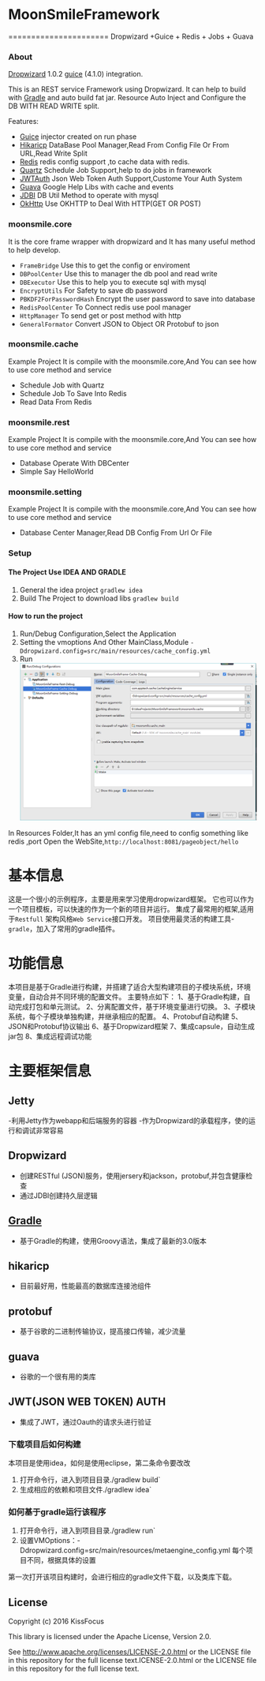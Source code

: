 # MoonSmileFramework
======================
Dropwizard +Guice + Redis + Jobs + Guava

### About

[Dropwizard](http://dropwizard.io/) 1.0.2 [guice](https://github.com/google/guice) (4.1.0) integration.

This is an REST service Framework using Dropwizard.
It can help to build with [Gradle](https://gradle.org/) and auto build fat jar.
Resource Auto Inject and Configure the DB WITH READ WRITE split.

Features:
* [Guice](https://github.com/google/guice) injector created on run phase
* [Hikaricp](https://github.com/brettwooldridge/HikariCP) DataBase Pool Manager,Read From Config File Or From URL,Read Write Split
* [Redis](http://redis.io/) redis config support ,to cache data with redis.
* [Quartz](http://www.quartz-scheduler.org/) Schedule Job Support,help to do jobs in framework
* [JWTAuth](https://jwt.io/) Json Web Token Auth Support,Custome Your Auth System
* [Guava](https://github.com/google/guava) Google Help Libs with cache and events
* [JDBI](http://www.jdbi.org/) DB Util Method to operate with mysql
* [OkHttp](http://square.github.io/okhttp/) Use OKHTTP to Deal With HTTP(GET OR POST)

### moonsmile.core
It is the core frame wrapper with dropwizard and It has many useful method to help develop.
* `FrameBridge` Use this to get the config or enviroment
* `DBPoolCenter` Use this to manager the db pool and read write
* `DBExecutor` Use this to help you to execute sql with mysql
* `EncryptUtils` For Safety to save db password
* `PBKDF2ForPasswordHash` Encrypt the user password to save into database
* `RedisPoolCenter` To Connect redis use pool manager
* `HttpManager` To send get or post method with http
* `GeneralFormator` Convert JSON to Object OR Protobuf to json

### moonsmile.cache
Example Project
It is compile with the moonsmile.core,And You can see how to use core method and service
* Schedule Job with Quartz
* Schedule Job To Save Into Redis
* Read Data From Redis

### moonsmile.rest
Example Project
It is compile with the moonsmile.core,And You can see how to use core method and service
* Database Operate With DBCenter
* Simple Say HelloWorld

### moonsmile.setting
Example Project
It is compile with the moonsmile.core,And You can see how to use core method and service
* Database Center Manager,Read DB Config From Url Or File

### Setup

#### The Project Use IDEA AND GRADLE
1. General the idea project
`gradlew idea`
2. Build The Project to download libs
`gradlew build`

#### How to run the project
1. Run/Debug Configuration,Select the Application
2. Setting the vmoptions And Other MainClass,Module
`-Ddropwizard.config=src/main/resources/cache_config.yml`
3. Run
![image](https://github.com/kissfocus/MoonSmileFramework/raw/master/doc/project-setting.png)

In Resources Folder,It has an yml config file,need to config something like redis ,port
Open the WebSite,`http://localhost:8081/pageobject/hello`


# 基本信息
这是一个很小的示例程序，主要是用来学习使用dropwizard框架。
它也可以作为一个项目模板，可以快速的作为一个新的项目并运行。
集成了最常用的框架,适用于`Restfull` 架构风格`Web Service`接口开发。
项目使用最灵活的构建工具-`gradle`，加入了常用的gradle插件。

# 功能信息

本项目是基于Gradle进行构建，并搭建了适合大型构建项目的子模块系统，环境变量，自动合并不同环境的配置文件。
主要特点如下：
1、基于Gradle构建，自动完成打包和单元测试。
2、分离配置文件，基于环境变量进行切换。
3、子模块系统，每个子模块单独构建，并继承相应的配置。
4、Protobuf自动构建
5、JSON和Protobuf协议输出
6、基于Dropwizard框架
7、集成capsule，自动生成jar包
8、集成远程调试功能

# 主要框架信息

## Jetty
-利用Jetty作为webapp和后端服务的容器
-作为Dropwizard的承载程序，使的运行和调试非常容易

## Dropwizard
- 创建RESTful (JSON)服务，使用jersery和jackson，protobuf,并包含健康检查
- 通过JDBI创建持久层逻辑

## [Gradle](http://www.gradle.org)
- 基于Gradle的构建，使用Groovy语法，集成了最新的3.0版本

## hikaricp
- 目前最好用，性能最高的数据库连接池组件

## protobuf
- 基于谷歌的二进制传输协议，提高接口传输，减少流量

## guava
- 谷歌的一个很有用的类库

## JWT(JSON WEB TOKEN) AUTH
- 集成了JWT，通过Oauth的请求头进行验证

### 下载项目后如何构建
本项目是使用idea，如何是使用eclipse，第二条命令要改改
1. 打开命令行，进入到项目目录./gradlew build`
2. 生成相应的依赖和项目文件./gradlew idea`

### 如何基于gradle运行该程序
1. 打开命令行，进入到项目目录./gradlew run`
2. 设置VMOptions：-Ddropwizard.config=src/main/resources/metaengine_config.yml
每个项目不同，根据具体的设置

第一次打开该项目构建时，会进行相应的gradle文件下载，以及类库下载。

License
-------

Copyright (c) 2016 KissFocus

This library is licensed under the Apache License, Version 2.0.

See http://www.apache.org/licenses/LICENSE-2.0.html or the LICENSE file in this repository for the full license text.ICENSE-2.0.html or the LICENSE file in this repository for the full license text.